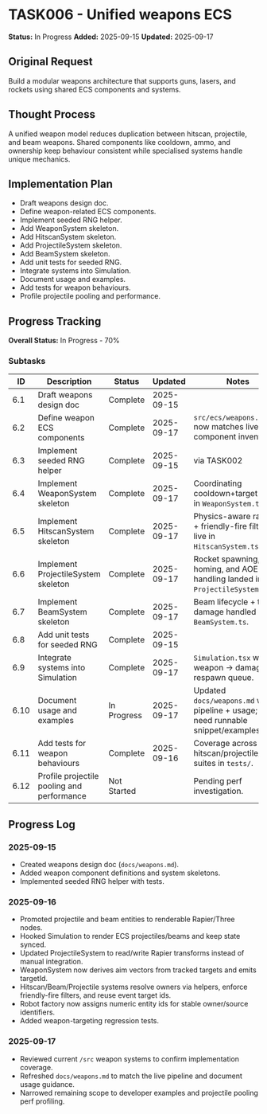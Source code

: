 # TASK006 - Unified weapons ECS

**Status:** In Progress
**Added:** 2025-09-15
**Updated:** 2025-09-17

## Original Request

Build a modular weapons architecture that supports guns, lasers, and rockets using shared ECS components and systems.

## Thought Process

A unified weapon model reduces duplication between hitscan, projectile, and beam weapons. Shared components like cooldown, ammo, and ownership keep behaviour consistent while specialised systems handle unique mechanics.

## Implementation Plan

- Draft weapons design doc.
- Define weapon-related ECS components.
- Implement seeded RNG helper.
- Add WeaponSystem skeleton.
- Add HitscanSystem skeleton.
- Add ProjectileSystem skeleton.
- Add BeamSystem skeleton.
- Add unit tests for seeded RNG.
- Integrate systems into Simulation.
- Document usage and examples.
- Add tests for weapon behaviours.
- Profile projectile pooling and performance.

## Progress Tracking

**Overall Status:** In Progress - 70%

### Subtasks

| ID   | Description                                | Status      | Updated    | Notes                                                                                  |
| ---- | ------------------------------------------ | ----------- | ---------- | -------------------------------------------------------------------------------------- |
| 6.1  | Draft weapons design doc                   | Complete    | 2025-09-15 |                                                                                        |
| 6.2  | Define weapon ECS components               | Complete    | 2025-09-17 | `src/ecs/weapons.ts` now matches live component inventory.                             |
| 6.3  | Implement seeded RNG helper                | Complete    | 2025-09-15 | via TASK002                                                                            |
| 6.4  | Implement WeaponSystem skeleton            | Complete    | 2025-09-17 | Coordinating cooldown+target logic in `WeaponSystem.ts`.                               |
| 6.5  | Implement HitscanSystem skeleton           | Complete    | 2025-09-17 | Physics-aware raycast + friendly-fire filtering live in `HitscanSystem.ts`.            |
| 6.6  | Implement ProjectileSystem skeleton        | Complete    | 2025-09-17 | Rocket spawning, homing, and AOE handling landed in `ProjectileSystem.ts`.             |
| 6.7  | Implement BeamSystem skeleton              | Complete    | 2025-09-17 | Beam lifecycle + tick damage handled in `BeamSystem.ts`.                               |
| 6.8  | Add unit tests for seeded RNG              | Complete    | 2025-09-15 |                                                                                        |
| 6.9  | Integrate systems into Simulation          | Complete    | 2025-09-17 | `Simulation.tsx` wires weapon -> damage -> respawn queue.                              |
| 6.10 | Document usage and examples                | In Progress | 2025-09-17 | Updated `docs/weapons.md` with pipeline + usage; still need runnable snippet/examples. |
| 6.11 | Add tests for weapon behaviours            | Complete    | 2025-09-16 | Coverage across hitscan/projectile/beam suites in `tests/`.                            |
| 6.12 | Profile projectile pooling and performance | Not Started |            | Pending perf investigation.                                                            |

## Progress Log

### 2025-09-15

- Created weapons design doc (`docs/weapons.md`).
- Added weapon component definitions and system skeletons.
- Implemented seeded RNG helper with tests.

### 2025-09-16

- Promoted projectile and beam entities to renderable Rapier/Three nodes.
- Hooked Simulation to render ECS projectiles/beams and keep state synced.
- Updated ProjectileSystem to read/write Rapier transforms instead of manual integration.
- WeaponSystem now derives aim vectors from tracked targets and emits targetId.
- Hitscan/Beam/Projectile systems resolve owners via helpers, enforce friendly-fire filters, and reuse event target ids.
- Robot factory now assigns numeric entity ids for stable owner/source identifiers.
- Added weapon-targeting regression tests.

### 2025-09-17

- Reviewed current `/src` weapon systems to confirm implementation coverage.
- Refreshed `docs/weapons.md` to match the live pipeline and document usage guidance.
- Narrowed remaining scope to developer examples and projectile pooling perf profiling.
